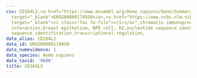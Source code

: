 ```yaml
---
csv: CD164L2,<a href="https://www.ensembl.org/Homo_sapiens/Gene/Summary?db=core;g=ENSG00000174950"
  target="_blank">ENSG00000174950</a>,<a href="https://www.ncbi.nlm.nih.gov/pubmed/22863008"
  target="_blank"><i class="fas fa-file"></i></a>",chromatin immunoprecipitation assay,direct
  interaction,breast epithelium, BPE cell, R2,nucleotide sequence identification,nucleotide
  sequence identification,transcriptional regulation,
data_alias: CD164L2
data_id: ENSG00000174950
data_numevidence: 1
data_species: Homo sapiens
data_taxid: '9606'
title: CD164L2
---
```


